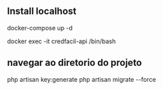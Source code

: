 ## Install localhost
docker-compose up -d

docker exec -it credfacil-api /bin/bash
## navegar ao diretorio do projeto

php artisan key:generate
php artisan migrate --force

